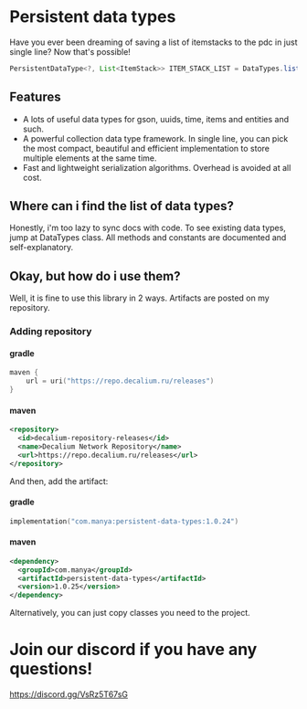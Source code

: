 # Persistent data types
Have you ever been dreaming of saving a list of itemstacks to the pdc in just single line? Now that's possible!
```java
PersistentDataType<?, List<ItemStack>> ITEM_STACK_LIST = DataTypes.list(DataTypes.ITEM_STACK);
```

## Features
- A lots of useful data types for gson, uuids, time, items and entities and such.
- A powerful collection data type framework. In single line, you can pick the most compact, beautiful and 
efficient implementation to store multiple elements at the same time.
- Fast and lightweight serialization algorithms. Overhead is avoided at all cost.

## Where can i find the list of data types?
Honestly, i'm too lazy to sync docs with code. To see existing data types, jump at DataTypes class. 
All methods and constants are documented and self-explanatory.


## Okay, but how do i use them?

Well, it is fine to use this library in 2 ways.
Artifacts are posted on my repository.

### Adding repository

#### gradle
```kotlin
maven {
    url = uri("https://repo.decalium.ru/releases")
}
```
#### maven
```xml
<repository>
  <id>decalium-repository-releases</id>
  <name>Decalium Network Repository</name>
  <url>https://repo.decalium.ru/releases</url>
</repository>
```

And then, add the artifact:

#### gradle
```kotlin
implementation("com.manya:persistent-data-types:1.0.24")
```

#### maven
```xml
<dependency>
  <groupId>com.manya</groupId>
  <artifactId>persistent-data-types</artifactId>
  <version>1.0.25</version>
</dependency>
```

Alternatively, you can just copy classes you need to the project.


# Join our discord if you have any questions!

https://discord.gg/VsRz5T67sG










